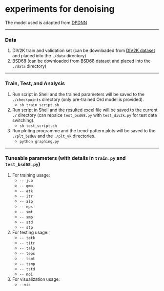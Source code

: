 # experiments for denoising
The model used is adapted from [DPDNN](https://github.com/WeishengDong/DPDNN/tree/master/DENOISE)

---
### Data
1. DIV2K train and validation set (can be downloaded from [DIV2K dataset](https://data.vision.ee.ethz.ch/cvl/DIV2K/) and placed into the ```./data``` directory)
3. BSD68 (can be downloaded from [BSD68 dataset](https://drive.google.com/drive/folders/1igMLxCG2GHcXt5JeChrC7T-xvEHGA1xj?usp=sharing) and placed into the ```./data``` directory)

---
### Train, Test, and Analysis
1. Run script in Shell and the trained parameters will be saved to the ```./checkpoints``` directory (only pre-trained Ord model is provided).
     - ```sh train_script.sh```  
2. Run script in Shell and the resulted excel file will be saved to the current ```./``` directory (can repalce ```test_bsd68.py``` with ```test_div2k.py``` for test data switching). 
     - ```sh test_script.sh```  
3. Run ploting programme and the trend-pattern plots will be saved to the ```./plt_bsd68``` and the ```./plt_vk``` directories.
     - ```python graphing.py```  
    
---
### Tuneable parameters (with details in ```train.py``` and ```test_bsd68.py```)
1. For training usage:
     - ```-- jcb```  
     - ```-- gma``` 
     - ```-- atk```  
     - ```-- itr``` 
     - ```-- alp``` 
     - ```-- eps```
     - ```-- smt```   
     - ```-- smp``` 
     - ```-- std``` 
     - ```-- stp``` 
2. For testing usage:
     - ```-- tatk``` 
     - ```-- titr``` 
     - ```-- talp``` 
     - ```-- teps``` 
     - ```-- tsmt```
     - ```-- tsmp```
     - ```-- tstd```
     - ```-- noi```    
3. For visualization usage: 
     - ```--vis```  
